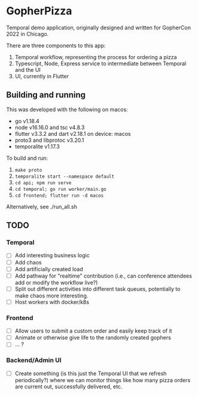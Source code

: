 # GopherPizza

Temporal demo application, originally designed and written for GopherCon 2022 in Chicago.

There are three components to this app:

1. Temporal workflow, representing the process for ordering a pizza
1. Typescript, Node, Express service to intermediate between Temporal and the UI
1. UI, currently in Flutter

## Building and running

This was developed with the following on macos:
* go v1.18.4
* node v16.16.0 and tsc v4.8.3
* flutter v3.3.2 and dart v2.18.1 on device: macos
* proto3 and libprotoc v3.20.1
* temporalite v1.17.3

To build and run:
1. `make proto`
1. `temporalite start --namespace default`
1. `cd api; npm run serve`
1. `cd temporal; go run worker/main.go`
1. `cd frontend; flutter run -d macos`

Alternatively, see ./run_all.sh

## TODO

### Temporal
- [ ] Add interesting business logic
- [ ] Add chaos
- [ ] Add artificially created load
- [ ] Add pathway for "realtime" contribution (i.e., can conference attendees add or modify the workflow live?)
- [ ] Split out different activities into different task queues, potentially to make chaos more interesting.
- [ ] Host workers with docker/k8s

### Frontend
- [ ] Allow users to submit a custom order and easily keep track of it
- [ ] Animate or otherwise give life to the randomly created gophers
- [ ]  ... ?

### Backend/Admin UI
- [ ] Create something (is this just the Temporal UI that we refresh periodically?) where we can monitor things like how many pizza orders are current out, successfully delivered, etc.

